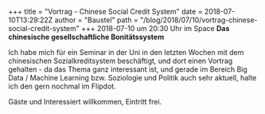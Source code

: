 +++
title = "Vortrag - Chinese Social Credit System"
date = 2018-07-10T13:29:22Z
author = "Baustel"
path = "/blog/2018/07/10/vortrag-chinese-social-credit-system"
+++
2018-07-10 um 20:30 Uhr im Space **Das chinesische gesellschaftliche
Bonitätssystem**  
  
Ich habe mich für ein Seminar in der Uni in den letzten Wochen mit dem
chinesischen Sozialkreditsystem beschäftigt, und dort einen Vortrag
gehalten - da das Thema ganz interessant ist, und gerade im Bereich Big
Data / Machine Learning bzw. Soziologie und Politik auch sehr aktuell,
halte ich den gern nochmal im Flipdot.

Gäste und Interessiert willkommen, Eintritt frei.
